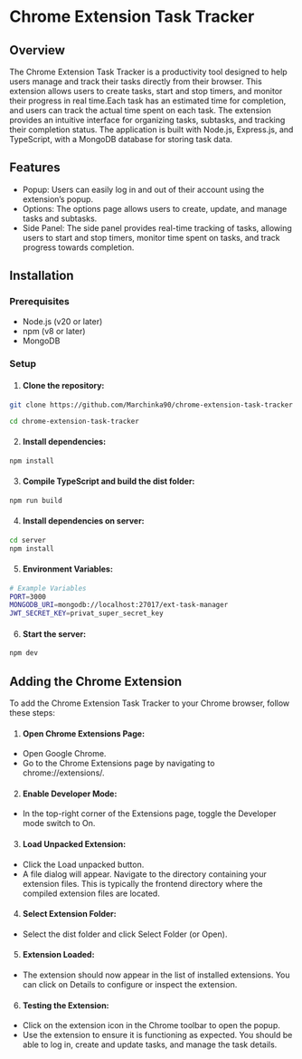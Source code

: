 
# Chrome Extension Task Tracker

## Overview
The Chrome Extension Task Tracker is a productivity tool designed to help users manage and track their tasks directly from their browser. This extension allows users to create tasks, start and stop timers, and monitor their progress in real time.Each task has an estimated time for completion, and users can track the actual time spent on each task. The extension provides an intuitive interface for organizing tasks, subtasks, and tracking their completion status. The application is built with Node.js, Express.js, and TypeScript, with a MongoDB database for storing task data.

## Features
- Popup: Users can easily log in and out of their account using the extension’s popup. 
- Options: The options page allows users to create, update, and manage tasks and subtasks.
- Side Panel: The side panel provides real-time tracking of tasks, allowing users to start and stop timers, monitor time spent on tasks, and track progress towards completion.

## Installation

### Prerequisites
- Node.js (v20 or later)
- npm (v8 or later)
- MongoDB

### Setup

1. #### Clone the repository: 

```bash
git clone https://github.com/Marchinka90/chrome-extension-task-tracker

cd chrome-extension-task-tracker
```

2. #### Install dependencies: 

```bash
npm install
```

3. #### Compile TypeScript and build the dist folder:

```bash
npm run build
```

4. #### Install dependencies on server: 

```bash
cd server
npm install
```

5. #### Environment Variables: 
```bash
# Example Variables
PORT=3000
MONGODB_URI=mongodb://localhost:27017/ext-task-manager
JWT_SECRET_KEY=privat_super_secret_key
```

6. #### Start the server:
```bash
npm dev
```

## Adding the Chrome Extension
To add the Chrome Extension Task Tracker to your Chrome browser, follow these steps:

1. #### Open Chrome Extensions Page:

- Open Google Chrome.
- Go to the Chrome Extensions page by navigating to chrome://extensions/.

2. #### Enable Developer Mode:
- In the top-right corner of the Extensions page, toggle the Developer mode switch to On.

3. #### Load Unpacked Extension:

- Click the Load unpacked button.
- A file dialog will appear. Navigate to the directory containing your extension files. This is typically the frontend directory where the compiled extension files are located.

4. #### Select Extension Folder:

- Select the dist folder and click Select Folder (or Open).

5. #### Extension Loaded:

- The extension should now appear in the list of installed extensions. You can click on Details to configure or inspect the extension.

6. #### Testing the Extension:

- Click on the extension icon in the Chrome toolbar to open the popup.
- Use the extension to ensure it is functioning as expected. You should be able to log in, create and update tasks, and manage the task details.